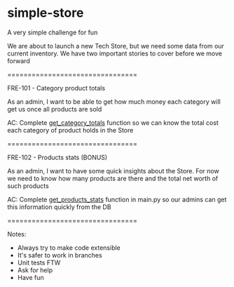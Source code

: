 # simple-store
A very simple challenge for fun

We are about to launch a new Tech Store, but we need some data from our current inventory.
We have two important stories to cover before we move forward

================================

FRE-101 - Category product totals

As an admin, I want to be able to get how much money each category will get us once all products are sold

AC:
Complete [get_category_totals](main.py) function so we can know the total cost each category of product holds in
the Store

================================

FRE-102 - Products stats (BONUS)

As an admin, I want to have some quick insights about the Store. For now we need to know how many products are there
and the total net worth of such products

AC:
Complete [get_products_stats](main.py) function in main.py so our admins can get this information quickly from the DB

================================

Notes:
- Always try to make code extensible
- It's safer to work in branches
- Unit tests FTW
- Ask for help
- Have fun
